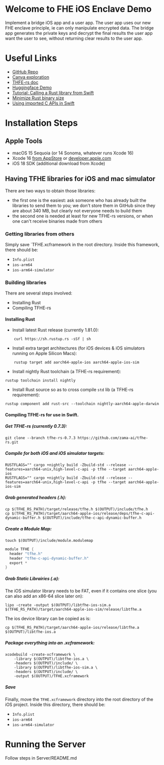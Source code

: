 #  Welcome to FHE iOS Enclave Demo  

Implement a bridge iOS app and a user app. The user app uses our new FHE enclave principle, ie can only manipulate encrypted data. The bridge app generates the private keys and decrypt the final results the user app want the user to see, without returning clear results to the user app.

# Useful Links

- [GitHub Repo](https://github.com/zama-ai/fhe_appstore_on_ios)
- [Canva exploration](https://www.canva.com/design/DAGUeG30ET0/Yy1lAaapPuLDaMJEukOM3Q/edit)
- [THFE-rs doc](https://docs.zama.ai/tfhe-rs/get-started/quick_start)
- [Huggingface Demo](https://huggingface.co/spaces/zama-fhe/encrypted_image_filtering)
- [Tutorial: Calling a Rust library from Swift](https://medium.com/@kennethyoel/a-swiftly-oxidizing-tutorial-44b86e8d84f5)
- [Minimize Rust binary size](https://github.com/johnthagen/min-sized-rust)
- [Using imported C APIs in Swift](https://developer.apple.com/documentation/swift/imported-c-and-objective-c-apis)

# Installation Steps

## Apple Tools
- macOS 15 Sequoia (or 14 Sonoma, whatever runs Xcode 16)
- Xcode 16 [from AppStore](https://apps.apple.com/fr/app/xcode/id497799835) or [developer.apple.com](https://developer.apple.com/download/applications/)
- iOS 18 SDK (additional download from Xcode)

## Having TFHE libraries for iOS and mac simulator

There are two ways to obtain those libraries:
- the first one is the easiest: ask someone who has already built the libraries to send them to you; we don't store them in GitHub since they are about 340 MB, but clearly not everyone needs to build them
- the second one is needed at least for new TFHE-rs versions, or when one can't receive binaries made from others

### Getting libraries from others

Simply save `TFHE.xcframework in the root directory. Inside this framework, there should be:
- `Info.plist`
- `ios-arm64`
- `ios-arm64-simulator`

### Building libraries

There are several steps involved:
- Installing Rust
- Compiling TFHE-rs

#### Installing Rust

- Install latest Rust release (currently 1.81.0):
```shell
    curl https://sh.rustup.rs -sSf | sh
``` 

- Install extra target architectures (for iOS devices & iOS simulators running on Apple Silicon Macs):
```shell
    rustup target add aarch64-apple-ios aarch64-apple-ios-sim
```

- Install nightly Rust toolchain (a TFHE-rs requirement):
```shell
rustup toolchain install nightly
```

- Install Rust source so as to cross compile `std` lib (a TFHE-rs requirement):
```shell
rustup component add rust-src --toolchain nightly-aarch64-apple-darwin
```

#### Compiling TFHE-rs for use in Swift.

##### Get TFHE-rs (currently 0.7.3):
```shell
git clone --branch tfhe-rs-0.7.3 https://github.com/zama-ai/tfhe-rs.git
```

##### Compile for both iOS and iOS simulator targets:
```shell
RUSTFLAGS="" cargo +nightly build -Zbuild-std --release --features=aarch64-unix,high-level-c-api -p tfhe --target aarch64-apple-ios
RUSTFLAGS="" cargo +nightly build -Zbuild-std --release --features=aarch64-unix,high-level-c-api -p tfhe --target aarch64-apple-ios-sim
```

##### Grab generated headers (.h):
```shell
cp $(TFHE_RS_PATH)/target/release/tfhe.h $(OUTPUT)/include/tfhe.h
cp $(TFHE_RS_PATH)/target/aarch64-apple-ios/release/deps/tfhe-c-api-dynamic-buffer.h $(OUTPUT)/include/tfhe-c-api-dynamic-buffer.h
```

##### Create a Module Map:
```shell
touch $(OUTPUT)/include/module.modulemap
```

```swift
module TFHE {
  header "tfhe.h"
  header "tfhe-c-api-dynamic-buffer.h"
  export *
}
```

##### Grab Static Librairies (.a):
The iOS simulator library needs to be FAT, even if it contains one slice (you can also add an x86-64 slice later on):
```shell
lipo -create -output $(OUTPUT)/libtfhe-ios-sim.a $(TFHE_RS_PATH)/target/aarch64-apple-ios-sim/release/libtfhe.a
```

The ios device library can be copied as is:
```shell
cp $(TFHE_RS_PATH)/target/aarch64-apple-ios/release/libtfhe.a $(OUTPUT)/libtfhe-ios.a
```

##### Package everything into an .xcframework:
```shell
xcodebuild -create-xcframework \
    -library $(OUTPUT)/libtfhe-ios.a \
    -headers $(OUTPUT)/include/ \
    -library $(OUTPUT)/libtfhe-ios-sim.a \
    -headers $(OUTPUT)/include/ \
    -output $(OUTPUT)/TFHE.xcframework
```

##### Save

Finally, move the `TFHE.xcframework` directory into the root directory of the iOS project. Inside this directory, there should be:
- `Info.plist`
- `ios-arm64`
- `ios-arm64-simulator`


# Running the Server
Follow steps in Server/README.md
